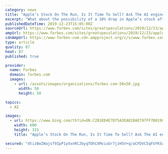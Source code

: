 ```yaml
---
category: news
title: "Apple’s Stock On The Run, Is It Time To Sell? Ask The AI engine"
excerpt: "What about the possibility of a 10% drop in Apple’s stock after such a run? You can test the answer and many other combinations on the Trefis AI Engine for Apple Stock: Chances for Rebound after a Fall, or, the chance of a Dip after a Rise. Case 1: Apple stock drops by 5% or more in a week Case 2: Apple stock rises by 5% or more in a week Is ..."
publishedDateTime: 2019-12-23T15:05:00Z
sourceUrl: https://www.forbes.com/sites/greatspeculations/2019/12/23/apples-stock-on-the-run-is-it-time-to-sell-ask-the-ai-engine/
ampUrl: https://www.forbes.com/sites/greatspeculations/2019/12/23/apples-stock-on-the-run-is-it-time-to-sell-ask-the-ai-engine/amp/
cdnAmpUrl: https://www-forbes-com.cdn.ampproject.org/c/s/www.forbes.com/sites/greatspeculations/2019/12/23/apples-stock-on-the-run-is-it-time-to-sell-ask-the-ai-engine/amp/
type: article
quality: 87
heat: 87
published: true

provider:
  name: Forbes
  domain: forbes.com
  images:
    - url: /assets/images/organizations/forbes.com-50x50.jpg
      width: 50
      height: 50

topics:
  - AI

images:
  - url: https://www.bing.com/th?id=ON.C2B1ED4E7D75A3EA828AE797FF7B019C
    width: 600
    height: 315
    title: "Apple’s Stock On The Run, Is It Time To Sell? Ask The AI engine"

secured: "dtizBeZWajsf9IpP1yXxnRCJbyqTOhCXMviuUr7jzH5V+q/aCFDVC5qFUYKSwYBF+DsS32bNbDLA6dGfhLwAZi2KweIZ5u4d7hGNlZVDUGGFsnMa9eaY5DdLogT/KQR8fzfMjtAirTIsxH9UC2e4ePG88SceSKzMc4ihCOHaDDqMjsEmSgwOxdZWVrc5VTfQsCDkfeX7QKDCss+GyEDec0wRbiTVRhnlYVo72SSpPbdCGr4aQNTIUrORIAk9C8318+KzkociMtGwawUhyV2sYA==;FU5fn/lYgFq8kxYVmKMDLQ=="
---
```


